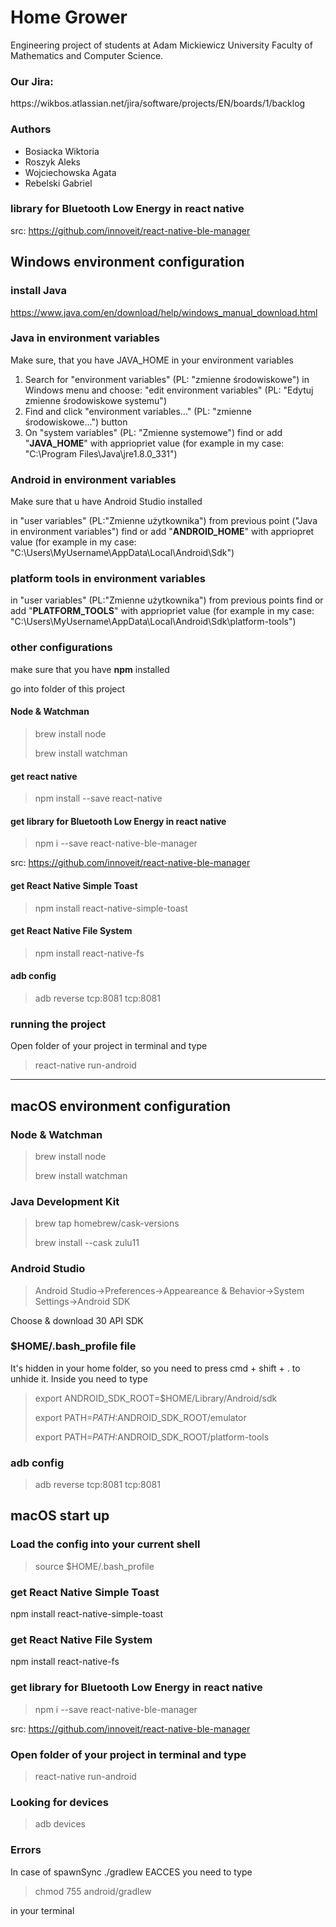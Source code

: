 # Home Grower

<p>Engineering project of students at Adam Mickiewicz University Faculty of Mathematics and Computer Science.</p>

### Our Jira:

<p>https://wikbos.atlassian.net/jira/software/projects/EN/boards/1/backlog</p>

### Authors

- Bosiacka Wiktoria
- Roszyk Aleks
- Wojciechowska Agata
- Rebelski Gabriel

### library for Bluetooth Low Energy in react native

src: https://github.com/innoveit/react-native-ble-manager

## Windows environment configuration

### install Java

https://www.java.com/en/download/help/windows_manual_download.html

### Java in environment variables

Make sure, that you have JAVA_HOME in your environment variables

1. Search for "environment variables" (PL: "zmienne środowiskowe") in Windows menu and choose: "edit environment variables" (PL: "Edytuj zmienne środowiskowe systemu")
2. Find and click "environment variables..." (PL: "zmienne środowiskowe...") button
3. On "system variables" (PL: "Zmienne systemowe") find or add "**JAVA_HOME**" with appriopriet value (for example in my case: "C:\Program Files\Java\jre1.8.0_331")

### Android in environment variables

Make sure that u have Android Studio installed

in "user variables" (PL:"Zmienne użytkownika") from previous point ("Java in environment variables") find or add "**ANDROID_HOME**" with appriopret value (for example in my case: "C:\Users\MyUsername\AppData\Local\Android\Sdk")

### platform tools in environment variables

in "user variables" (PL:"Zmienne użytkownika") from previous points find or add "**PLATFORM_TOOLS**" with appriopriet value (for example in my case: "C:\Users\MyUsername\AppData\Local\Android\Sdk\platform-tools")

### other configurations

make sure that you have **npm** installed

go into folder of this project

#### Node & Watchman

> brew install node
>
> brew install watchman

#### get react native

> npm install --save react-native

#### get library for Bluetooth Low Energy in react native

> npm i --save react-native-ble-manager

src: https://github.com/innoveit/react-native-ble-manager

#### get React Native Simple Toast

> npm install react-native-simple-toast

#### get React Native File System

> npm install react-native-fs

#### adb config

> adb reverse tcp:8081 tcp:8081

### running the project

Open folder of your project in terminal and type

> react-native run-android

---

## macOS environment configuration

### Node & Watchman

> brew install node
>
> brew install watchman

### Java Development Kit

> brew tap homebrew/cask-versions
>
> brew install --cask zulu11

### Android Studio

> Android Studio->Preferences->Appeareance & Behavior->System Settings->Android SDK

Choose & download 30 API SDK

### $HOME/.bash_profile file

It's hidden in your home folder, so you need to press cmd + shift + . to unhide it. Inside you need to type

> export ANDROID_SDK_ROOT=$HOME/Library/Android/sdk
>
> export PATH=$PATH:$ANDROID_SDK_ROOT/emulator
>
> export PATH=$PATH:$ANDROID_SDK_ROOT/platform-tools

### adb config

> adb reverse tcp:8081 tcp:8081

## macOS start up

### Load the config into your current shell

> source $HOME/.bash_profile

### get React Native Simple Toast

npm install react-native-simple-toast

### get React Native File System

npm install react-native-fs

### get library for Bluetooth Low Energy in react native

> npm i --save react-native-ble-manager

src: https://github.com/innoveit/react-native-ble-manager

### Open folder of your project in terminal and type

> react-native run-android

### Looking for devices

> adb devices

### Errors

In case of spawnSync ./gradlew EACCES you need to type

> chmod 755 android/gradlew

in your terminal
